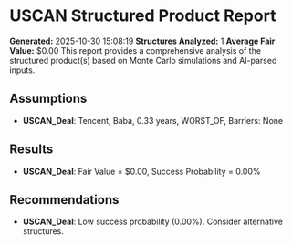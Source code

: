 
# USCAN Structured Product Report
**Generated:** 2025-10-30 15:08:19
**Structures Analyzed:** 1
**Average Fair Value:** $0.00
This report provides a comprehensive analysis of the structured product(s) based on Monte Carlo simulations and AI-parsed inputs.


## Assumptions
- **USCAN_Deal**: Tencent, Baba, 0.33 years, WORST_OF, Barriers: None

## Results
- **USCAN_Deal**: Fair Value = $0.00, Success Probability = 0.00%

## Recommendations
- **USCAN_Deal**: Low success probability (0.00%). Consider alternative structures.